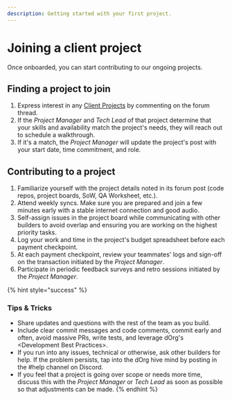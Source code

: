 ```yaml
---
description: Getting started with your first project.
---
```


# Joining a client project

Once onboarded, you can start contributing to our ongoing projects.

## Finding a project to join

1. Express interest in any [Client Projects](https://forum.dorg.tech/c/clientproject/8) by commenting on the forum thread.
2. If the _Project Manager_ and _Tech Lead_ of that project determine that your skills and availability match the project's needs, they will reach out to schedule a walkthrough.
3. If it's a match, the _Project Manager_ will update the project's post with your start date, time commitment, and role.

## Contributing to a project

1. Familiarize yourself with the project details noted in its forum post \(code repos, project boards, SoW, QA Worksheet, etc.\).
2. Attend weekly syncs. Make sure you are prepared and join a few minutes early with a stable internet connection and good audio.
3. Self-assign issues in the project board while communicating with other builders to avoid overlap and ensuring you are working on the highest priority tasks.
4. Log your work and time in the project's budget spreadsheet before each payment checkpoint.
5. At each payment checkpoint, review your teammates' logs and sign-off on the transaction initiated by the _Project Manager_.
6. Participate in periodic feedback surveys and retro sessions initiated by the _Project Manager_.

{% hint style="success" %}
### **Tips & Tricks**

* Share updates and questions with the rest of the team as you build.
* Include clear commit messages and code comments, commit early and often, avoid massive PRs, write tests, and leverage dOrg's &lt;Development Best Practices&gt;.
* If you run into any issues, technical or otherwise, ask other builders for help. If the problem persists, tap into the dOrg hive mind by posting in the \#help channel on Discord.
* If you feel that a project is going over scope or needs more time, discuss this with the _Project Manager_ or _Tech Lead_ as soon as possible so that adjustments can be made.
{% endhint %}





